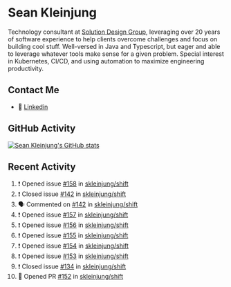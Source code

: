# Sean Kleinjung

Technology consultant at [Solution Design Group](https://solutiondesign.com/), leveraging over 20 years of software experience to help clients overcome challenges and focus on building cool stuff. Well-versed in Java and Typescript, but eager and able to leverage whatever tools make sense for a given problem. Special interest in Kubernetes, CI/CD, and using automation to maximize engineering productivity.

<!--
**skleinjung/skleinjung** is a ✨ _special_ ✨ repository because its `README.md` (this file) appears on your GitHub profile.

Here are some ideas to get you started:

- 🔭 I’m currently working on ...
- 🌱 I’m currently learning ...
- 👯 I’m looking to collaborate on ...
- 🤔 I’m looking for help with ...
- 💬 Ask me about ...
- 📫 How to reach me: ...
- 😄 Pronouns: ...
- ⚡ Fun fact: ...
-->

## Contact Me

<!-- - 💬 [Personal site](https://phatho-folio.now.sh/) -->
- 🔗 [Linkedin](https://www.linkedin.com/in/sean-kleinjung/)
<!-- - 📧 <a href="mailto:hohuuphat22@gmail.com">Email</a> -->

<!-- - 🤐 <a id="raw-url" href="https://nightly.link/DeKal/dekal-cv-v2/workflows/build/main/huuphatho_cv.zip">Latest Resume (.zip)</a>
- 📄 <a id="raw-url" href="https://raw.githubusercontent.com/DeKal/DeKal/master/cv/phathuuho_cv.pdf">Resume (Manually uploaded)</a> -->

## GitHub Activity

[![Sean Kleinjung's GitHub stats](https://github-readme-stats.vercel.app/api?username=skleinjung&show_icons=true&theme=dark&count_private=true)](https://github.com/skleinjung)

## Recent Activity
<!--START_SECTION:activity-->
1. ❗️ Opened issue [#158](https://github.com/skleinjung/shift/issues/158) in [skleinjung/shift](https://github.com/skleinjung/shift)
2. ❗️ Closed issue [#142](https://github.com/skleinjung/shift/issues/142) in [skleinjung/shift](https://github.com/skleinjung/shift)
3. 🗣 Commented on [#142](https://github.com/skleinjung/shift/issues/142) in [skleinjung/shift](https://github.com/skleinjung/shift)
4. ❗️ Opened issue [#157](https://github.com/skleinjung/shift/issues/157) in [skleinjung/shift](https://github.com/skleinjung/shift)
5. ❗️ Opened issue [#156](https://github.com/skleinjung/shift/issues/156) in [skleinjung/shift](https://github.com/skleinjung/shift)
6. ❗️ Opened issue [#155](https://github.com/skleinjung/shift/issues/155) in [skleinjung/shift](https://github.com/skleinjung/shift)
7. ❗️ Opened issue [#154](https://github.com/skleinjung/shift/issues/154) in [skleinjung/shift](https://github.com/skleinjung/shift)
8. ❗️ Opened issue [#153](https://github.com/skleinjung/shift/issues/153) in [skleinjung/shift](https://github.com/skleinjung/shift)
9. ❗️ Closed issue [#134](https://github.com/skleinjung/shift/issues/134) in [skleinjung/shift](https://github.com/skleinjung/shift)
10. 💪 Opened PR [#152](https://github.com/skleinjung/shift/pull/152) in [skleinjung/shift](https://github.com/skleinjung/shift)
<!--END_SECTION:activity-->